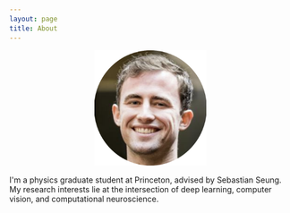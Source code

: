```yaml
---
layout: page
title: About
---
```

<p align="center">
  <img src="/assets/images/circular_profile.png" width="200" />
</p>

I'm a physics graduate student at Princeton, advised by  Sebastian Seung. My research interests lie at the intersection of deep learning, computer vision, and computational neuroscience.

<!-- My main theoretical focus is in biologically plausible unsupervised learning. Can we take inspiration from the visual cortex to learn representations of visual scenes that are generally useful for downstream tasks such as object recognition? The core problem is invariances. Can we find a learning rule that handles this?

I've also worked on a related, but more empirical question: How is the visual cortex wired together? After a small volume* of visual cortex is imaged by electron microscopes, convolutional networks scan through the volume and label neurons and their synapses, resulting in a (partial) connectivity graph, the "connectome". Training networks to do this with sufficient accuracy is easier said than done however... -->

